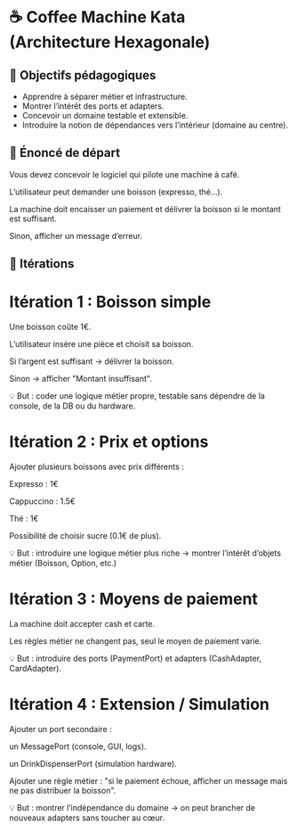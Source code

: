 ☕ Coffee Machine Kata (Architecture Hexagonale)
======

🎯 Objectifs pédagogiques
-----------
- Apprendre à séparer métier et infrastructure.
- Montrer l’intérêt des ports et adapters.
- Concevoir un domaine testable et extensible.
- Introduire la notion de dépendances vers l’intérieur (domaine au centre).

📖 Énoncé de départ
-----------
Vous devez concevoir le logiciel qui pilote une machine à café.

L’utilisateur peut demander une boisson (expresso, thé…).

La machine doit encaisser un paiement et délivrer la boisson si le montant est suffisant.

Sinon, afficher un message d’erreur.

🔄 Itérations
-----------
# Itération 1 : Boisson simple

Une boisson coûte 1€.

L’utilisateur insère une pièce et choisit sa boisson.

Si l’argent est suffisant → délivrer la boisson.

Sinon → afficher "Montant insuffisant".

💡 But : coder une logique métier propre, testable sans dépendre de la console, de la DB ou du hardware.

# Itération 2 : Prix et options
Ajouter plusieurs boissons avec prix différents :

Expresso : 1€

Cappuccino : 1.5€

Thé : 1€

Possibilité de choisir sucre (0.1€ de plus).

💡 But : introduire une logique métier plus riche → montrer l’intérêt d’objets métier (Boisson, Option, etc.)

# Itération 3 : Moyens de paiement

La machine doit accepter cash et carte.

Les règles métier ne changent pas, seul le moyen de paiement varie.

💡 But : introduire des ports (PaymentPort) et adapters (CashAdapter, CardAdapter).

# Itération 4 : Extension / Simulation
Ajouter un port secondaire :

un MessagePort (console, GUI, logs).

un DrinkDispenserPort (simulation hardware).

Ajouter une règle métier : "si le paiement échoue, afficher un message mais ne pas distribuer la boisson".

💡 But : montrer l’indépendance du domaine → on peut brancher de nouveaux adapters sans toucher au cœur.
